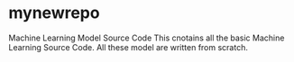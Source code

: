 # mynewrepo
Machine Learning Model Source Code
This cnotains all the basic Machine Learning Source Code. All these model are written from scratch.
